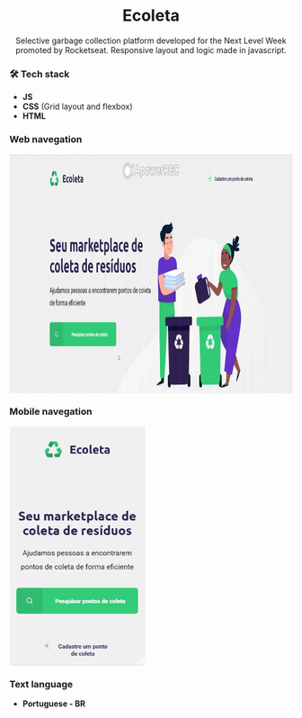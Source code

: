 <h1 align="center">
Ecoleta</h1>
 
<p align="center">
Selective garbage collection platform developed for the Next Level Week promoted by Rocketseat. Responsive layout and logic made in javascript.</p> 


### 🛠 Tech stack
- **JS**  
- **CSS** (Grid layout and flexbox)  
-  **HTML**

### Web navegation
<img src="https://github.com/jpm4rtinss/SiteEcoleta/blob/master/readmeweb.gif" alt="home web"  height="425" align="center">

### Mobile navegation
<img src="https://github.com/jpm4rtinss/SiteEcoleta/blob/master/extras-aula-1/homemobreadme.PNG" alt="home web"  height="425" align="center">


### Text language
- **Portuguese - BR**
